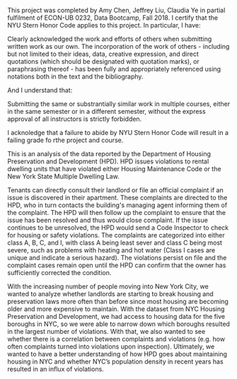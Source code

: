This project was completed by Amy Chen, Jeffrey Liu, Claudia Ye in partial fulfilment of ECON-UB 0232, Data Bootcamp, Fall 2018. I certify that the NYU Stern Honor Code applies to this project. In particular, I have:

Clearly acknowledged the work and efforts of others when submitting written work as our own. The incorporation of the work of others - including but not limited to their ideas, data, creative expression, and direct quotations (which should be designated with quotation marks), or paraphrasing thereof - has been fully and appropriately referenced using notations both in the text and the bibliography.

And I understand that:

Submitting the same or substrantially similar work in multiple courses, either in the same semester or in a different semester, without the express approval of all instructors is strictly forbidden. 

I acknoledge that a failure to abide by NYU Stern Honor Code will result in a failing grade fo rthe project and course.

This is an analysis of the data reported by the Department of Housing Preservation and Development (HPD). HPD issues violations to rental dwelling units that have violated either Housing Maintenance Code or the New York State Multiple Dwelling Law.

Tenants can directly consult their landlord or file an official complaint if an issue is discovered in their apartment. These complaints are directed to the HPD, who in turn contacts the building's managing agent informing them of the complaint. The HPD will then follow up the complaint to ensure that the issue has been resolved and thus would close complaint. If the issue continues to be unresolved, the HPD would send a Code Inspector to check for housing or safety violations. The complaints are categorized into either class A, B, C, and I, with class A being least sever and class C being most severe, such as problems with heating and hot water (Class I cases are unique and indicate a serious hazard). The violations persist on file and the complaint cases remain open until the HPD can confirm that the owner has sufficiently corrected the condition.

With the increasing number of people moving into New York City, we wanted to analyze whether landlords are starting to break housing and preservation laws more often than before since most housing are becoming older and more expensive to maintain. With the dataset from NYC Housing Preservation and Development, we had access to housing data for the five boroughs in NYC, so we were able to narrow down which boroughs resulted in the largest number of violations. With that, we also wanted to see whether there is a correlation between complaints and violations (e.g. how often complaints turned into violations upon inspection). Ultimately, we wanted to have a better understanding of how HPD goes about maintaining housing in NYC and whether NYC’s population density in recent years has resulted in an influx of violations.
